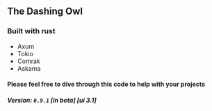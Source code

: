 ## The Dashing Owl

### Built with rust

- Axum
- Tokio
- Comrak
- Askama

#### Please feel free to dive through this code to help with your projects

##### Version: `0.9.1` [in beta] [ui 3.1]
